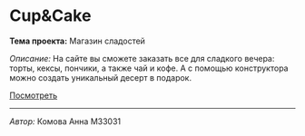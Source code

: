 # Cup&Cake

**Тема проекта:** Магазин сладостей

*Описание:* На сайте вы сможете заказать все для сладкого вечера: торты, кексы, пончики, а также чай и кофе. А с помощью конструктора можно создать уникальный десерт в подарок.

[Посмотреть](https://cup-and-cake.onrender.com)

---
*Автор:* Комова Анна М33031
